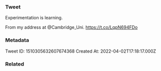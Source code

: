### Tweet
Experimentation is learning.

From my address at @Cambridge_Uni. https://t.co/LqpN694FDo

### Metadata
Tweet ID: 1510305632607674368
Created At: 2022-04-02T17:18:17.000Z

### Related

